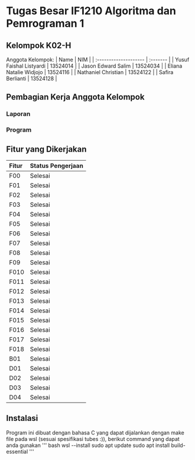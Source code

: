 # Tugas Besar IF1210 Algoritma dan Pemrograman 1

## Kelompok K02-H
Anggota Kelompok:
| Name                  | NIM      |
| :-------------------- | :------- |
| Yusuf Faishal Listyardi | 13524014 |
| Jason Edward Salim     | 13524034 |
| Eliana Natalie Widjojo  | 13524116 |
| Nathaniel Christian   | 13524122 |
| Safira Berlianti      | 13524128 |

## Pembagian Kerja Anggota Kelompok
### Laporan

### Program

## Fitur yang Dikerjakan
| Fitur                  | Status Pengerjaan      |
| :--------------------- | :--------------------- |
| F00 | Selesai |
| F01 | Selesai |
| F02 | Selesai |
| F03 | Selesai |
| F04 | Selesai |
| F05 | Selesai |
| F06 | Selesai |
| F07 | Selesai |
| F08 | Selesai |
| F09 | Selesai |
| F010 | Selesai |
| F011 | Selesai |
| F012 | Selesai |
| F013 | Selesai |
| F014 | Selesai |
| F015 | Selesai |
| F016 | Selesai |
| F017 | Selesai |
| F018 | Selesai |
| B01 | Selesai |
| D01 | Selesai |
| D02 | Selesai |
| D03 | Selesai |
| D04 | Selesai |

## Instalasi 
Program ini dibuat dengan bahasa C yang dapat dijalankan dengan make file pada wsl (sesuai spesifikasi tubes :)), berikut command yang dapat anda gunakan
''' bash
wsl --install
sudo apt update
sudo apt install build-essential
'''

